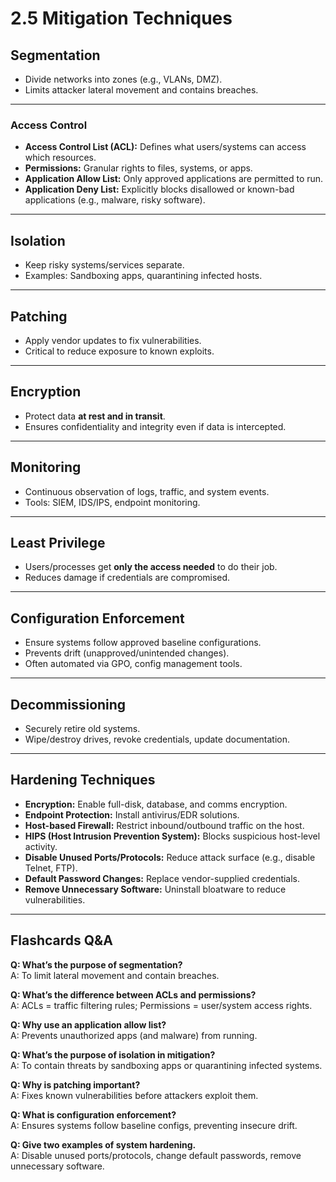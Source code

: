 # 2.5 Mitigation Techniques  

## Segmentation  
- Divide networks into zones (e.g., VLANs, DMZ).  
- Limits attacker lateral movement and contains breaches.  

---

### Access Control  
- **Access Control List (ACL):** Defines what users/systems can access which resources.  
- **Permissions:** Granular rights to files, systems, or apps.  
- **Application Allow List:** Only approved applications are permitted to run.  
- **Application Deny List:** Explicitly blocks disallowed or known-bad applications (e.g., malware, risky software).  
---

## Isolation  
- Keep risky systems/services separate.  
- Examples: Sandboxing apps, quarantining infected hosts.  

---

## Patching  
- Apply vendor updates to fix vulnerabilities.  
- Critical to reduce exposure to known exploits.  

---

## Encryption  
- Protect data **at rest and in transit**.  
- Ensures confidentiality and integrity even if data is intercepted.  

---

## Monitoring  
- Continuous observation of logs, traffic, and system events.  
- Tools: SIEM, IDS/IPS, endpoint monitoring.  

---

## Least Privilege  
- Users/processes get **only the access needed** to do their job.  
- Reduces damage if credentials are compromised.  

---

## Configuration Enforcement  
- Ensure systems follow approved baseline configurations.  
- Prevents drift (unapproved/unintended changes).  
- Often automated via GPO, config management tools.  

---

## Decommissioning  
- Securely retire old systems.  
- Wipe/destroy drives, revoke credentials, update documentation.  

---

## Hardening Techniques  

- **Encryption:** Enable full-disk, database, and comms encryption.  
- **Endpoint Protection:** Install antivirus/EDR solutions.  
- **Host-based Firewall:** Restrict inbound/outbound traffic on the host.  
- **HIPS (Host Intrusion Prevention System):** Blocks suspicious host-level activity.  
- **Disable Unused Ports/Protocols:** Reduce attack surface (e.g., disable Telnet, FTP).  
- **Default Password Changes:** Replace vendor-supplied credentials.  
- **Remove Unnecessary Software:** Uninstall bloatware to reduce vulnerabilities.  

---

## Flashcards Q&A  

**Q: What’s the purpose of segmentation?**  
A: To limit lateral movement and contain breaches.  

**Q: What’s the difference between ACLs and permissions?**  
A: ACLs = traffic filtering rules; Permissions = user/system access rights.  

**Q: Why use an application allow list?**  
A: Prevents unauthorized apps (and malware) from running.  

**Q: What’s the purpose of isolation in mitigation?**  
A: To contain threats by sandboxing apps or quarantining infected systems.  

**Q: Why is patching important?**  
A: Fixes known vulnerabilities before attackers exploit them.  

**Q: What is configuration enforcement?**  
A: Ensures systems follow baseline configs, preventing insecure drift.  

**Q: Give two examples of system hardening.**  
A: Disable unused ports/protocols, change default passwords, remove unnecessary software.  
